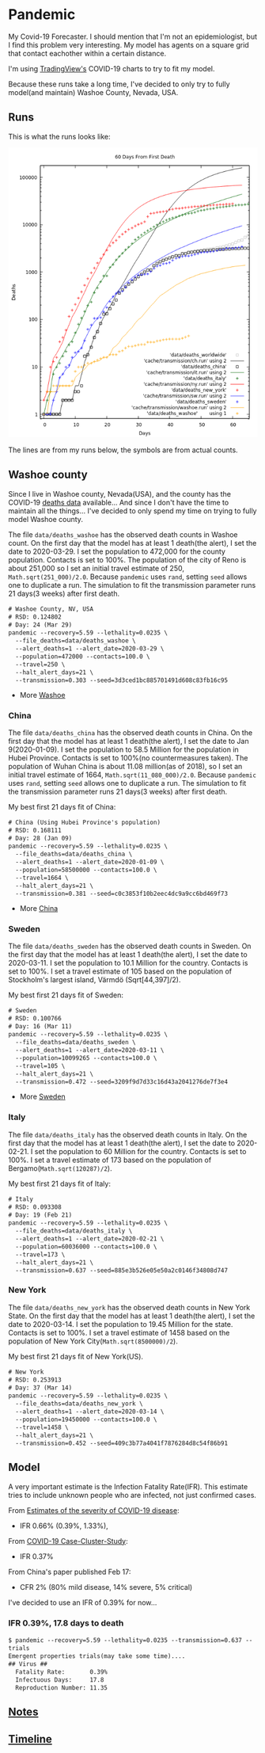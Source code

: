 # Pandemic

My Covid-19 Forecaster.
I should mention that I'm not an epidemiologist, but 
I find this problem very interesting.
My model has agents on a square grid that contact eachother 
within a certain distance.

I'm using [TradingView's](https://www.tradingview.com/) COVID-19 charts to try to fit my model.

Because these runs take a long time,
I've decided to only try to fully model(and maintain) Washoe County, Nevada, USA.

## Runs

This is what the runs looks like:

![21 days fit](img/fit21days.png)

The lines are from my runs below, the symbols are from actual counts.

## Washoe county

Since I live in Washoe county, Nevada(USA), and
the county has the COVID-19 [deaths data](https://gis.washoecounty.us/COVID19) available...
And since I don't have the time to maintain all the things...
I've decided to only spend my time on trying to fully model Washoe county.

The file `data/deaths_washoe` has the observed death counts in Washoe count.
On the first day that the model has at least 1 death(the alert),
I set the date to 2020-03-29.
I set the population to 472,000 for the county population.
Contacts is set to 100%.
The population of the city of Reno is about 251,000
so I set an initial travel estimate of 250, `Math.sqrt(251_000)/2.0`.
Because `pandemic` uses `rand`, setting `seed` allows one to duplicate a run.
The simulation to fit the transmission parameter runs 21 days(3 weeks) after first death.

```fish
# Washoe County, NV, USA
# RSD: 0.124802
# Day: 24 (Mar 29)
pandemic --recovery=5.59 --lethality=0.0235 \
  --file_deaths=data/deaths_washoe \
  --alert_deaths=1 --alert_date=2020-03-29 \
  --population=472000 --contacts=100.0 \
  --travel=250 \
  --halt_alert_days=21 \
  --transmission=0.303 --seed=3d3ced1bc885701491d608c83fb16c95
```

* More [Washoe](WASHOE.md)

### China 

The file `data/deaths_china` has the observed death counts in China.
On the first day that the model has at least 1 death(the alert),
I set the date to Jan 9(2020-01-09).
I set the population to 58.5 Million for the population in Hubei Province.
Contacts is set to 100%(no countermeasures taken).
The population of Wuhan China is about 11.08 million(as of 2018),
so I set an initial travel estimate of 1664, `Math.sqrt(11_080_000)/2.0`.
Because `pandemic` uses `rand`, setting `seed` allows one to duplicate a run.
The simulation to fit the transmission parameter runs 21 days(3 weeks) after first death.

My best first 21 days fit of China:

```fish
# China (Using Hubei Province's population)
# RSD: 0.168111
# Day: 28 (Jan 09)
pandemic --recovery=5.59 --lethality=0.0235 \
  --file_deaths=data/deaths_china \
  --alert_deaths=1 --alert_date=2020-01-09 \
  --population=58500000 --contacts=100.0 \
  --travel=1664 \
  --halt_alert_days=21 \
  --transmission=0.381 --seed=c0c3853f10b2eec4dc9a9cc6bd469f73
```

* More [China](CHINA.md)

### Sweden

The file `data/deaths_sweden` has the observed death counts in Sweden.
On the first day that the model has at least 1 death(the alert),
I set the date to 2020-03-11.
I set the population to 10.1 Million for the country.
Contacts is set to 100%.
I set a travel estimate of 105 based on the population of Stockholm's largest island,
Värmdö (Sqrt[44,397]/2).

My best first 21 days fit of Sweden:

```fish
# Sweden
# RSD: 0.100766
# Day: 16 (Mar 11)
pandemic --recovery=5.59 --lethality=0.0235 \
  --file_deaths=data/deaths_sweden \
  --alert_deaths=1 --alert_date=2020-03-11 \
  --population=10099265 --contacts=100.0 \
  --travel=105 \
  --halt_alert_days=21 \
  --transmission=0.472 --seed=3209f9d7d33c16d43a2041276de7f3e4
```

* More [Sweden](SWEDEN.md)

### Italy

The file `data/deaths_italy` has the observed death counts in Italy.
On the first day that the model has at least 1 death(the alert),
I set the date to 2020-02-21.
I set the population to 60 Million for the country.
Contacts is set to 100%.
I set a travel estimate of 173 based on the population of Bergamo(`Math.sqrt(120287)/2`).

My best first 21 days fit of Italy:

```fish
# Italy
# RSD: 0.093308
# Day: 19 (Feb 21)
pandemic --recovery=5.59 --lethality=0.0235 \
  --file_deaths=data/deaths_italy \
  --alert_deaths=1 --alert_date=2020-02-21 \
  --population=60036000 --contacts=100.0 \
  --travel=173 \
  --halt_alert_days=21 \
  --transmission=0.637 --seed=885e3b526e05e50a2c0146f34808d747
```

### New York

The file `data/deaths_new_york` has the observed death counts in New York State.
On the first day that the model has at least 1 death(the alert),
I set the date to 2020-03-14.
I set the population to 19.45 Million for the state.
Contacts is set to 100%.
I set a travel estimate of 1458 based on the population of New York City(`Math.sqrt(8500000)/2`).

My best first 21 days fit of New York(US).

```fish
# New York
# RSD: 0.253913
# Day: 37 (Mar 14)
pandemic --recovery=5.59 --lethality=0.0235 \
  --file_deaths=data/deaths_new_york \
  --alert_deaths=1 --alert_date=2020-03-14 \
  --population=19450000 --contacts=100.0 \
  --travel=1458 \
  --halt_alert_days=21 \
  --transmission=0.452 --seed=409c3b77a4041f7876284d8c54f86b91
```

## Model

A very important estimate is the Infection Fatality Rate(IFR).
This estimate tries to include unknown people who are infected,
not just confirmed cases.

From [Estimates of the severity of COVID-19 disease](https://www.medrxiv.org/content/10.1101/2020.03.09.20033357v1):

* IFR 0.66% (0.39%, 1.33%),

From [COVID-19 Case-Cluster-Study](https://www.land.nrw/sites/default/files/asset/document/zwischenergebnis_covid19_case_study_gangelt_0.pdf):

* IFR 0.37%

From China's paper published Feb 17:

* CFR 2% (80% mild disease, 14% severe, 5% critical)

I've decided to use an IFR of 0.39% for now...

### IFR 0.39%, 17.8 days to death

```console
$ pandemic --recovery=5.59 --lethality=0.0235 --transmission=0.637 --trials
Emergent properties trials(may take some time)....
## Virus ##
  Fatality Rate:       0.39%
  Infectuous Days:     17.8
  Reproduction Number: 11.35
```

## [Notes](NOTES.md)

## [Timeline](TIMELINE.md)
